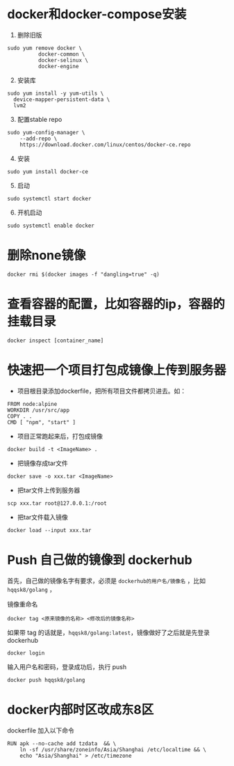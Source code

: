 
# docker和docker-compose安装

1. 删除旧版

```
sudo yum remove docker \
          docker-common \
          docker-selinux \
          docker-engine
```

2.  安装库

```
sudo yum install -y yum-utils \
  device-mapper-persistent-data \
  lvm2
```

3. 配置stable repo
```
sudo yum-config-manager \
    --add-repo \
    https://download.docker.com/linux/centos/docker-ce.repo
```
4. 安装
```
sudo yum install docker-ce
```
5. 启动
```
sudo systemctl start docker
```

6. 开机启动

```
sudo systemctl enable docker
```


# 删除none镜像
```
docker rmi $(docker images -f "dangling=true" -q)
```

# 查看容器的配置，比如容器的ip，容器的挂载目录
```
docker inspect [container_name]
```

# 快速把一个项目打包成镜像上传到服务器
- 项目根目录添加dockerfile，把所有项目文件都拷贝进去。如：
```
FROM node:alpine
WORKDIR /usr/src/app
COPY . .
CMD [ "npm", "start" ]
```

- 项目正常跑起来后，打包成镜像
```
docker build -t <ImageName> .
```

- 把镜像存成tar文件
```
docker save -o xxx.tar <ImageName>
```

- 把tar文件上传到服务器
```
scp xxx.tar root@127.0.0.1:/root
```

- 把tar文件载入镜像
```
docker load --input xxx.tar
```

# Push 自己做的镜像到 dockerhub

首先，自己做的镜像名字有要求，必须是 `dockerhub的用户名/镜像名` ，比如 `hqqsk8/golang` ，

镜像重命名

```
docker tag <原来镜像的名称> <修改后的镜像名称>
```

如果带 tag 的话就是，`hqqsk8/golang:latest`，镜像做好了之后就是先登录dockerhub

```
docker login
```

输入用户名和密码，登录成功后，执行 push

```
docker push hqqsk8/golang
```

# docker内部时区改成东8区

dockerfile 加入以下命令
```
RUN apk --no-cache add tzdata  && \
    ln -sf /usr/share/zoneinfo/Asia/Shanghai /etc/localtime && \
    echo "Asia/Shanghai" > /etc/timezone
```